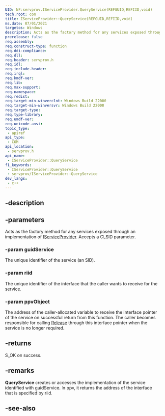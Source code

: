 ```yaml
---
UID: NF:servprov.IServiceProvider.QueryService(REFGUID,REFIID,void)
tech.root: com
title: IServiceProvider::QueryService(REFGUID,REFIID,void)
ms.date: 07/01/2021
targetos: Windows
description: Acts as the factory method for any services exposed through an implementation of IServiceProvider. Accepts a CLSID parameter.
prerelease: false
req.assembly: 
req.construct-type: function
req.ddi-compliance: 
req.dll: 
req.header: servprov.h
req.idl: 
req.include-header: 
req.irql: 
req.kmdf-ver: 
req.lib: 
req.max-support: 
req.namespace: 
req.redist: 
req.target-min-winverclnt: Windows Build 22000
req.target-min-winversvr: Windows Build 22000
req.target-type: 
req.type-library: 
req.umdf-ver: 
req.unicode-ansi: 
topic_type:
 - apiref
api_type:
 - COM
api_location:
 - servprov.h
api_name:
 - IServiceProvider::QueryService
f1_keywords:
 - IServiceProvider::QueryService
 - servprov/IServiceProvider::QueryService
dev_langs:
 - c++
---
```


## -description

## -parameters

Acts as the factory method for any services exposed through an implementation of [IServiceProvider](nn-servprov-iserviceprovider.md). Accepts a CLSID parameter.

### -param guidService

The unique identifier of the service (an SID).

### -param riid

The unique identifier of the interface that the caller wants to receive for the service.

### -param ppvObject

The address of the caller-allocated variable to receive the interface pointer of the service on successful return from this function. The caller becomes responsible for calling [Release](../unknwn/nf-unknwn-iunknown-release.md) through this interface pointer when the service is no longer required.

## -returns

S_OK on success.

## -remarks

**QueryService** creates or accesses the implementation of the service identified with guidService. In ppv, it returns the address of the interface that is specified by riid.

## -see-also

